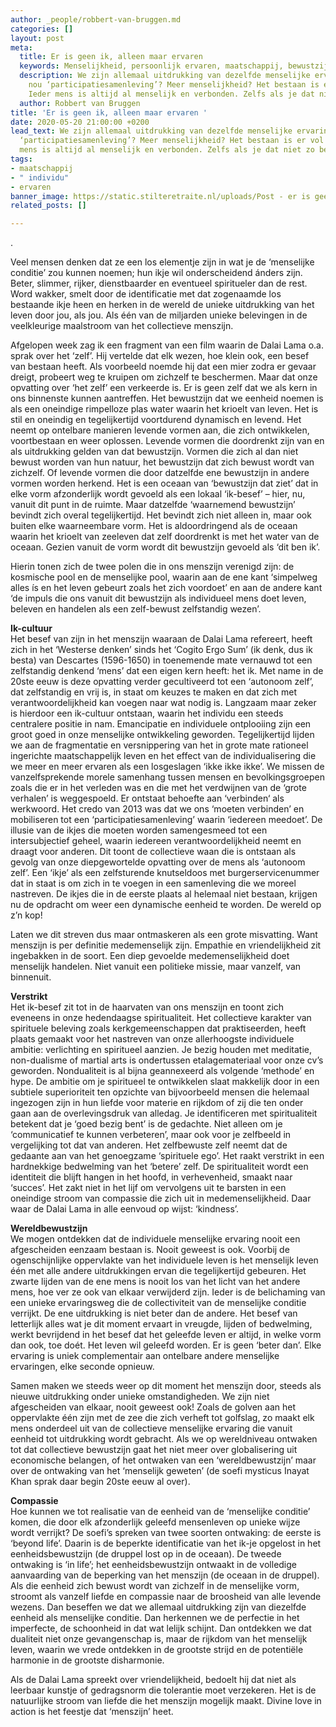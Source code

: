 ```yaml
---
author: _people/robbert-van-bruggen.md
categories: []
layout: post
meta:
  title: Er is geen ik, alleen maar ervaren
  keywords: Menselijkheid, persoonlijk ervaren, maatschappij, bewustzijn
  description: We zijn allemaal uitdrukking van dezelfde menselijke ervaring. Wat
    nou ‘participatiesamenleving’? Meer menselijkheid? Het bestaan is er vol van.
    Ieder mens is altijd al menselijk en verbonden. Zelfs als je dat niet zo beleeft.
  author: Robbert van Bruggen
title: 'Er is geen ik, alleen maar ervaren '
date: 2020-05-20 21:00:00 +0200
lead_text: We zijn allemaal uitdrukking van dezelfde menselijke ervaring. Wat nou
  ‘participatiesamenleving’? Meer menselijkheid? Het bestaan is er vol van. Ieder
  mens is altijd al menselijk en verbonden. Zelfs als je dat niet zo beleeft.
tags:
- maatschappij
- " individu"
- ervaren
banner_image: https://static.stilteretraite.nl/uploads/Post - er is geen IK.jpg
related_posts: []

---
```

.

Veel mensen denken dat ze een los elementje zijn in wat je de ‘menselijke conditie’ zou kunnen noemen; hun ikje wil onderscheidend ánders zijn. Beter, slimmer, rijker, dienstbaarder en eventueel spiritueler dan de rest. Word wakker, smelt door de identificatie met dat zogenaamde los bestaande ikje heen en herken in de wereld de unieke uitdrukking van het leven door jou, als jou. Als één van de miljarden unieke belevingen in de veelkleurige maalstroom van het collectieve menszijn.

Afgelopen week zag ik een fragment van een film waarin de Dalai Lama o.a. sprak over het ‘zelf’. Hij vertelde dat elk wezen, hoe klein ook, een besef van bestaan heeft. Als voorbeeld noemde hij dat een mier zodra er gevaar dreigt, probeert weg te kruipen om zichzelf te beschermen. Maar dat onze opvatting over ‘het zelf’ een verkeerde is. Er is geen zelf dat we als kern in ons binnenste kunnen aantreffen. Het bewustzijn dat we eenheid noemen is als een oneindige rimpelloze plas water waarin het krioelt van leven. Het is stil en oneindig en tegelijkertijd voortdurend dynamisch en levend. Het neemt op ontelbare manieren levende vormen aan, die zich ontwikkelen, voortbestaan en weer oplossen. Levende vormen die doordrenkt zijn van en als uitdrukking gelden van dat bewustzijn. Vormen die zich al dan niet bewust worden van hun natuur, het bewustzijn dat zich bewust wordt van zichzelf. Of levende vormen die door datzelfde ene bewustzijn in andere vormen worden herkend. Het is een oceaan van ‘bewustzijn dat ziet’ dat in elke vorm afzonderlijk wordt gevoeld als een lokaal ‘ik-besef’ – hier, nu, vanuit dit punt in de ruimte. Maar datzelfde ‘waarnemend bewustzijn’ bevindt zich overal tegelijkertijd. Het bevindt zich niet alleen in, maar ook buiten elke waarneembare vorm. Het is aldoordringend als de oceaan waarin het krioelt van zeeleven dat zelf doordrenkt is met het water van de oceaan. Gezien vanuit de vorm wordt dit bewustzijn gevoeld als ‘dit ben ik’.

Hierin tonen zich de twee polen die in ons menszijn verenigd zijn: de kosmische pool en de menselijke pool, waarin aan de ene kant ‘simpelweg alles ís en het leven gebeurt zoals het zich voordoet’ en aan de andere kant ‘de impuls die ons vanuit dit bewustzijn als individueel mens doet leven, beleven en handelen als een zelf-bewust zelfstandig wezen’.

  
**Ik-cultuur**  
Het besef van zijn in het menszijn waaraan de Dalai Lama refereert, heeft zich in het ‘Westerse denken’ sinds het ‘Cogito Ergo Sum’ (ik denk, dus ik besta) van Descartes (1596-1650) in toenemende mate vernauwd tot een zelfstandig denkend ‘mens’ dat een eigen kern heeft: het ik. Met name in de 20ste eeuw is deze opvatting verder gecultiveerd tot een ‘autonoom zelf’, dat zelfstandig en vrij is, in staat om keuzes te maken en dat zich met verantwoordelijkheid kan voegen naar wat nodig is. Langzaam maar zeker is hierdoor een ik-cultuur ontstaan, waarin het individu een steeds centralere positie in nam. Emancipatie en individuele ontplooiing zijn een groot goed in onze menselijke ontwikkeling geworden. Tegelijkertijd lijden we aan de fragmentatie en versnippering van het in grote mate rationeel ingerichte maatschappelijk leven en het effect van de individualisering die we meer en meer ervaren als een losgeslagen ‘ikke ikke ikke’. We missen de vanzelfsprekende morele samenhang tussen mensen en bevolkingsgroepen zoals die er in het verleden was en die met het verdwijnen van de ‘grote verhalen’ is weggespoeld. Er ontstaat behoefte aan ‘verbinden‘ als werkwoord. Het credo van 2013 was dat we ons ‘moeten verbinden’ en mobiliseren tot een ‘participatiesamenleving’ waarin ‘iedereen meedoet’. De illusie van de ikjes die moeten worden samengesmeed tot een intersubjectief geheel, waarin iedereen verantwoordelijkheid neemt en draagt voor anderen. Dit toont de collectieve waan die is ontstaan als gevolg van onze diepgewortelde opvatting over de mens als ‘autonoom zelf’. Een ‘ikje’ als een zelfsturende knutseldoos met burgerservicenummer dat in staat is om zich in te voegen in een samenleving die we moreel nastreven. De ikjes die in de eerste plaats al helemaal niet bestaan, krijgen nu de opdracht om weer een dynamische eenheid te worden. De wereld op z’n kop!

Laten we dit streven dus maar ontmaskeren als een grote misvatting. Want menszijn is per definitie medemenselijk zijn. Empathie en vriendelijkheid zit ingebakken in de soort. Een diep gevoelde medemenselijkheid doet menselijk handelen. Niet vanuit een politieke missie, maar vanzelf, van binnenuit.

**Verstrikt**  
Het ik-besef zit tot in de haarvaten van ons menszijn en toont zich eveneens in onze hedendaagse spiritualiteit. Het collectieve karakter van spirituele beleving zoals kerkgemeenschappen dat praktiseerden, heeft plaats gemaakt voor het nastreven van onze allerhoogste individuele ambitie: verlichting en spiritueel aanzien. Je bezig houden met meditatie, non-dualisme of martial arts is ondertussen etalagemateriaal voor onze cv’s geworden. Nondualiteit is al bijna geannexeerd als volgende ‘methode’ en hype. De ambitie om je spiritueel te ontwikkelen slaat makkelijk door in een subtiele superioriteit ten opzichte van bijvoorbeeld mensen die helemaal ingezogen zijn in hun liefde voor materie en rijkdom of zij die ten onder gaan aan de overlevingsdruk van alledag. Je identificeren met spiritualiteit betekent dat je ‘goed bezig bent’ is de gedachte. Niet alleen om je ‘communicatief te kunnen verbeteren’, maar ook voor je zelfbeeld in vergelijking tot dat van anderen. Het zelfbewuste zelf neemt dat de gedaante aan van het genoegzame ‘spirituele ego’. Het raakt verstrikt in een hardnekkige bedwelming van het ‘betere’ zelf. De spiritualiteit wordt een identiteit die blijft hangen in het hoofd, in verhevenheid, smaakt naar ‘succes’. Het zakt niet in het lijf om vervolgens uit te barsten in een oneindige stroom van compassie die zich uit in medemenselijkheid. Daar waar de Dalai Lama in alle eenvoud op wijst: ‘kindness’.

**Wereldbewustzijn**  
We mogen ontdekken dat de individuele menselijke ervaring nooit een afgescheiden eenzaam bestaan is. Nooit geweest is ook. Voorbij de ogenschijnlijke oppervlakte van het individuele leven is het menselijk leven één met alle andere uitdrukkingen ervan die tegelijkertijd gebeuren. Het zwarte lijden van de ene mens is nooit los van het licht van het andere mens, hoe ver ze ook van elkaar verwijderd zijn. Ieder is de belichaming van een unieke ervaringsweg die de collectiviteit van de menselijke conditie verrijkt. De ene uitdrukking is niet beter dan de andere. Het besef van letterlijk alles wat je dit moment ervaart in vreugde, lijden of bedwelming, werkt bevrijdend in het besef dat het geleefde leven er altijd, in welke vorm dan ook, toe doét. Het leven wil geleefd worden. Er is geen ‘beter dan’. Elke ervaring is uniek complementair aan ontelbare andere menselijke ervaringen, elke seconde opnieuw.

Samen maken we steeds weer op dit moment het menszijn door, steeds als nieuwe uitdrukking onder unieke omstandigheden. We zijn niet afgescheiden van elkaar, nooit geweest ook! Zoals de golven aan het oppervlakte één zijn met de zee die zich verheft tot golfslag, zo maakt elk mens onderdeel uit van de collectieve menselijke ervaring die vanuit eenheid tot uitdrukking wordt gebracht. Als we op wereldniveau ontwaken tot dat collectieve bewustzijn gaat het niet meer over globalisering uit economische belangen, of het ontwaken van een ‘wereldbewustzijn’ maar over de ontwaking van het ‘menselijk geweten’ (de soefi mysticus Inayat Khan sprak daar begin 20ste eeuw al over).

**Compassie**  
Hoe kunnen we tot realisatie van de eenheid van de ‘menselijke conditie’ komen, die door elk afzonderlijk geleefd mensenleven op unieke wijze wordt verrijkt? De soefi’s spreken van twee soorten ontwaking: de eerste is ‘beyond life’. Daarin is de beperkte identificatie van het ik-je opgelost in het eenheidsbewustzijn (de druppel lost op in de oceaan). De tweede ontwaking is ‘in life’; het eenheidsbewustzijn ontwaakt in de volledige aanvaarding van de beperking van het menszijn (de oceaan in de druppel). Als die eenheid zich bewust wordt van zichzelf in de menselijke vorm, stroomt als vanzelf liefde en compassie naar de broosheid van alle levende wezens. Dan beseffen we dat we allemaal uitdrukking zijn van diezelfde eenheid als menselijke conditie. Dan herkennen we de perfectie in het imperfecte, de schoonheid in dat wat lelijk schijnt. Dan ontdekken we dat dualiteit niet onze gevangenschap is, maar de rijkdom van het menselijk leven, waarin we vrede ontdekken in de grootste strijd en de potentiële harmonie in de grootste disharmonie.

Als de Dalai Lama spreekt over vriendelijkheid, bedoelt hij dat niet als leerbaar kunstje of gedragsnorm die tolerantie moet verzekeren. Het is de natuurlijke stroom van liefde die het menszijn mogelijk maakt. Divine love in action is het feestje dat ‘menszijn’ heet.
